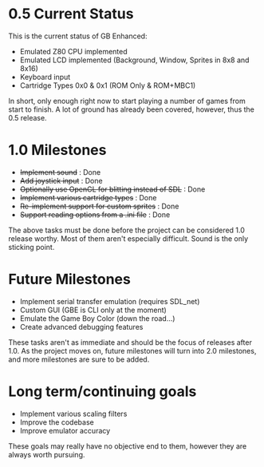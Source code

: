 # 0.5 Current Status #

This is the current status of GB Enhanced:
  * Emulated Z80 CPU implemented
  * Emulated LCD implemented (Background, Window, Sprites in 8x8 and 8x16)
  * Keyboard input
  * Cartridge Types 0x0 & 0x1 (ROM Only & ROM+MBC1)

In short, only enough right now to start playing a number of games from start to finish. A lot of ground has already been covered, however, thus the 0.5 release.

# 1.0 Milestones #
  * ~~Implement sound~~ : Done
  * ~~Add joystick input~~ : Done
  * ~~Optionally use OpenGL for blitting instead of SDL~~ : Done
  * ~~Implement various cartridge types~~ :  Done
  * ~~Re-implement support for custom sprites~~ : Done
  * ~~Support reading options from a .ini file~~ : Done

The above tasks must be done before the project can be considered 1.0 release worthy. Most of them aren't especially difficult. Sound is the only sticking point.

# Future Milestones #
  * Implement serial transfer emulation (requires SDL\_net)
  * Custom GUI (GBE is CLI only at the moment)
  * Emulate the Game Boy Color (down the road...)
  * Create advanced debugging features

These tasks aren't as immediate and should be the focus of releases after 1.0. As the project moves on, future milestones will turn into 2.0 milestones, and more milestones are sure to be added.

# Long term/continuing goals #
  * Implement various scaling filters
  * Improve the codebase
  * Improve emulator accuracy

These goals may really have no objective end to them, however they are always worth pursuing.